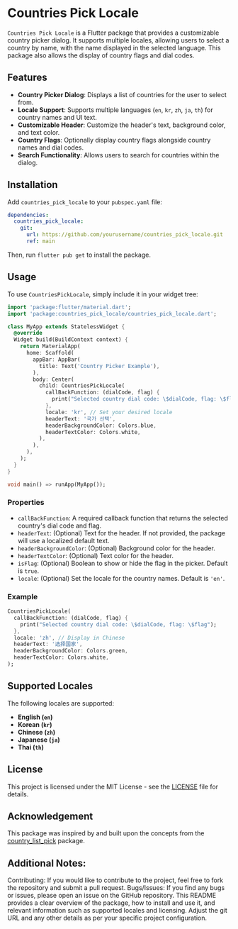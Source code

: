 
# Countries Pick Locale

`Countries Pick Locale` is a Flutter package that provides a customizable country picker dialog. It supports multiple locales, allowing users to select a country by name, with the name displayed in the selected language. This package also allows the display of country flags and dial codes.

## Features

- **Country Picker Dialog**: Displays a list of countries for the user to select from.
- **Locale Support**: Supports multiple languages (`en`, `kr`, `zh`, `ja`, `th`) for country names and UI text.
- **Customizable Header**: Customize the header's text, background color, and text color.
- **Country Flags**: Optionally display country flags alongside country names and dial codes.
- **Search Functionality**: Allows users to search for countries within the dialog.

## Installation

Add `countries_pick_locale` to your `pubspec.yaml` file:

```yaml
dependencies:
  countries_pick_locale:
    git:
      url: https://github.com/yourusername/countries_pick_locale.git
      ref: main
```

Then, run `flutter pub get` to install the package.

## Usage

To use `CountriesPickLocale`, simply include it in your widget tree:

```dart
import 'package:flutter/material.dart';
import 'package:countries_pick_locale/countries_pick_locale.dart';

class MyApp extends StatelessWidget {
  @override
  Widget build(BuildContext context) {
    return MaterialApp(
      home: Scaffold(
        appBar: AppBar(
          title: Text('Country Picker Example'),
        ),
        body: Center(
          child: CountriesPickLocale(
            callBackFunction: (dialCode, flag) {
              print("Selected country dial code: \$dialCode, flag: \$flag");
            },
            locale: 'kr', // Set your desired locale
            headerText: '국가 선택',
            headerBackgroundColor: Colors.blue,
            headerTextColor: Colors.white,
          ),
        ),
      ),
    );
  }
}

void main() => runApp(MyApp());
```

### Properties

- `callBackFunction`: A required callback function that returns the selected country's dial code and flag.
- `headerText`: (Optional) Text for the header. If not provided, the package will use a localized default text.
- `headerBackgroundColor`: (Optional) Background color for the header.
- `headerTextColor`: (Optional) Text color for the header.
- `isFlag`: (Optional) Boolean to show or hide the flag in the picker. Default is `true`.
- `locale`: (Optional) Set the locale for the country names. Default is `'en'`.

### Example

```dart
CountriesPickLocale(
  callBackFunction: (dialCode, flag) {
    print("Selected country dial code: \$dialCode, flag: \$flag");
  },
  locale: 'zh', // Display in Chinese
  headerText: '选择国家',
  headerBackgroundColor: Colors.green,
  headerTextColor: Colors.white,
);
```

## Supported Locales

The following locales are supported:

- **English (`en`)**
- **Korean (`kr`)**
- **Chinese (`zh`)**
- **Japanese (`ja`)**
- **Thai (`th`)**

## License

This project is licensed under the MIT License - see the [LICENSE](LICENSE) file for details.

## Acknowledgement

This package was inspired by and built upon the concepts from the [country_list_pick](https://pub.dev/packages/country_calling_code_picker) package.

## Additional Notes:
Contributing: If you would like to contribute to the project, feel free to fork the repository and submit a pull request.
Bugs/Issues: If you find any bugs or issues, please open an issue on the GitHub repository.
This README provides a clear overview of the package, how to install and use it, and relevant information such as supported locales and licensing. Adjust the git URL and any other details as per your specific project configuration.